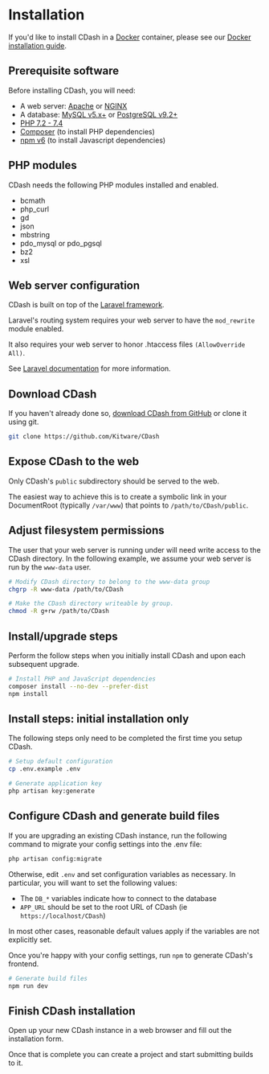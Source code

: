 # Installation

If you'd like to install CDash in a [Docker](https://www.docker.com) container, please see our
[Docker installation guide](docs/docker.md).

## Prerequisite software

Before installing CDash, you will need:

- A web server: [Apache](https://httpd.apache.org) or [NGINX](https://www.nginx.com)
- A database: [MySQL v5.x+](https://www.mysql.com) or [PostgreSQL v9.2+](https://www.postgresql.org)
- [PHP 7.2 - 7.4](https://www.php.net)
- [Composer](https://getcomposer.org) (to install PHP dependencies)
- [npm v6](https://www.npmjs.com/) (to install Javascript dependencies)

## PHP modules

CDash needs the following PHP modules installed and enabled.

- bcmath
- php_curl
- gd
- json
- mbstring
- pdo_mysql or pdo_pgsql
- bz2
- xsl

## Web server configuration

CDash is built on top of the [Laravel framework](https://laravel.com).

Laravel's routing system requires your web server to have the `mod_rewrite` module enabled.

It also requires your web server to honor .htaccess files `(AllowOverride All)`.

See [Laravel documentation](https://laravel.com/docs/6.x/installation#pretty-urls) for more information.

## Download CDash

If you haven't already done so, [download CDash from GitHub](https://github.com/Kitware/CDash/releases) or clone it using git.

```bash
git clone https://github.com/Kitware/CDash
```

## Expose CDash to the web

Only CDash's `public` subdirectory  should be served to the web.

The easiest way to achieve this is to create a symbolic link in your DocumentRoot
(typically `/var/www`) that points to `/path/to/CDash/public`.

## Adjust filesystem permissions

The user that your web server is running under will need write access to the CDash directory.
In the following example, we assume your web server is run by the `www-data` user.

```bash
# Modify CDash directory to belong to the www-data group
chgrp -R www-data /path/to/CDash

# Make the CDash directory writeable by group.
chmod -R g+rw /path/to/CDash
```

## Install/upgrade steps

Perform the follow steps when you initially install CDash and upon each subsequent upgrade.

```bash
# Install PHP and JavaScript dependencies
composer install --no-dev --prefer-dist
npm install
```

## Install steps: initial installation only

The following steps only need to be completed the first time you setup CDash.

```bash
# Setup default configuration
cp .env.example .env

# Generate application key
php artisan key:generate
```

## Configure CDash and generate build files

If you are upgrading an existing CDash instance, run the following command to migrate
your config settings into the .env file:

```bash
php artisan config:migrate
```

Otherwise, edit `.env` and set configuration variables as necessary.
In particular, you will want to set the following values:
* The `DB_*` variables indicate how to connect to the database
* `APP_URL` should be set to the root URL of CDash (ie `https://localhost/CDash`)

In most other cases, reasonable default values apply if the variables are not explicitly set.

Once you're happy with your config settings, run `npm` to generate CDash's frontend.

```bash
# Generate build files
npm run dev
```

## Finish CDash installation

Open up your new CDash instance in a web browser and fill out the installation form.

Once that is complete you can create a project and start submitting builds to it.
